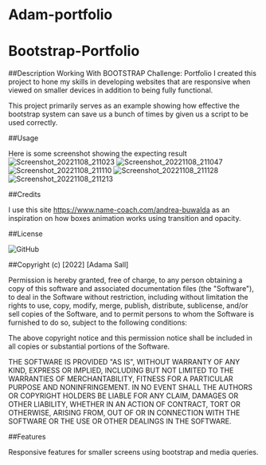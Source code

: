 # Adam-portfolio

# Bootstrap-Portfolio
##Description
Working With BOOTSTRAP Challenge: Portfolio
I created this project to hone my skills in developing websites that are responsive when viewed on smaller devices in addition to being fully functional.

This project primarily serves as an example showing how effective the bootstrap system can save us a bunch of times  by given us a script to be  used correctly.



##Usage

Here is some screenshot showing the expecting result
![Screenshot_20221108_211023](https://user-images.githubusercontent.com/115763652/200690504-8e860260-de19-4903-9ed1-3435c179d34d.png)
![Screenshot_20221108_211047](https://user-images.githubusercontent.com/115763652/200690534-2945f641-eb48-4d9b-af08-8708b2cb7c82.png)
![Screenshot_20221108_211110](https://user-images.githubusercontent.com/115763652/200690569-56f779ad-60f3-4c8e-b42a-6175f7122810.png)
![Screenshot_20221108_211128](https://user-images.githubusercontent.com/115763652/200690583-f066d195-3bd1-4c5e-a60c-d87c3946ff6d.png)
![Screenshot_20221108_211213](https://user-images.githubusercontent.com/115763652/200690612-b95a6cfd-09c6-41fe-b280-47a8ce48109b.png)



##Credits

I use this site https://www.name-coach.com/andrea-buwalda as an inspiration on how boxes animation works using transition and opacity.


##License

![GitHub](https://img.shields.io/github/license/Ad-sall/Adam-portfolio?style=for-the-badge)

##Copyright (c) [2022] [Adama Sall]

Permission is hereby granted, free of charge, to any person obtaining a copy of this software and associated documentation files (the "Software"), to deal in the Software without restriction, including without limitation the rights to use, copy, modify, merge, publish, distribute, sublicense, and/or sell copies of the Software, and to permit persons to whom the Software is furnished to do so, subject to the following conditions:

The above copyright notice and this permission notice shall be included in all copies or substantial portions of the Software.

THE SOFTWARE IS PROVIDED "AS IS", WITHOUT WARRANTY OF ANY KIND, EXPRESS OR IMPLIED, INCLUDING BUT NOT LIMITED TO THE WARRANTIES OF MERCHANTABILITY, FITNESS FOR A PARTICULAR PURPOSE AND NONINFRINGEMENT. IN NO EVENT SHALL THE AUTHORS OR COPYRIGHT HOLDERS BE LIABLE FOR ANY CLAIM, DAMAGES OR OTHER LIABILITY, WHETHER IN AN ACTION OF CONTRACT, TORT OR OTHERWISE, ARISING FROM, OUT OF OR IN CONNECTION WITH THE SOFTWARE OR THE USE OR OTHER DEALINGS IN THE SOFTWARE.

##Features

Responsive features for smaller screens using bootstrap and media queries.